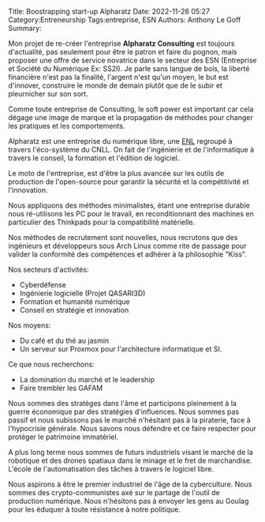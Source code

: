 Title: Boostrapping start-up Alpharatz
Date: 2022-11-26 05:27
Category:Entreneurship
Tags:entreprise, ESN
Authors: Anthony Le Goff
Summary:

Mon projet de re-créer l'entreprise **Alpharatz Consulting** est toujours d'actualité, pas seulement pour être le patron et faire du pognon, mais proposer une offre de service novatrice dans le secteur des ESN (Entreprise et Société du Numérique Ex: SS2I). Je parle sans langue de bois, la liberté financière n'est pas la finalité, l'argent n'est qu'un moyen, le but est d'innover, construire le monde de demain plutôt que de le subir et pleurnicher sur son sort.

Comme toute entreprise de Consulting, le soft power est important car cela dégage une image de marque et la propagation de méthodes pour changer les pratiques et les comportements.

Alpharatz est une entreprise du numérique libre, une [ENL](https://cnll.fr/news/les-ssll-deviennent-enl/) regroupé à travers l'éco-système du CNLL. On fait de l'ingénierie et de l'informatique à travers le conseil, la formation et l'édition de logiciel.

Le moto de l'entreprise, est d'être la plus avancée sur les outils de production de l'open-source pour garantir la sécurité et la compétitivité et l'innovation.

Nous appliquons des méthodes minimalistes, étant une entreprise durable nous ré-utilisons les PC pour le travail, en reconditionnant des machines en particulier des Thinkpads pour la compatibilité matérielle.

Nos méthodes de recrutement sont nouvelles, nous recrutons que des ingénieurs et développeurs sous Arch Linux comme rite de passage pour valider la conformité des compétences et adhérer à la philosophie "Kiss".

Nos secteurs d'activités:

* Cyberdéfense
* Ingénierie logicielle (Projet QASARI3D)
* Formation et humanité numérique
* Conseil en stratégie et innovation

Nos moyens:

* Du café et du thé au jasmin
* Un serveur sur Proxmox pour l'architecture informatique et SI.

Ce que nous recherchons:

* La domination du marché et le leadership
* Faire trembler les GAFAM

Nous sommes des stratèges dans l'âme et participons pleinement à la guerre économique par des stratégies d'influences. Nous sommes pas passif et nous subissons pas le marché n'hésitant pas à la piraterie, face à l'hypocrisie générale. Nous savons nous défendre et ce faire respecter pour protéger le patrimoine immatériel.

A plus long terme nous sommes de futurs industriels visant le marché de la robotique et des drones spatiaux dans le minage et le fret de marchandise. L'école de l'automatisation des tâches à travers le logiciel libre.

Nous aspirons à être le premier industriel de l'âge de la cyberculture. Nous sommes des crypto-communistes axé sur le partage de l'outil de production numérique. Nous n'hésitons pas à envoyer les gens au Goulag pour les éduquer à toute résistance à notre politique. 